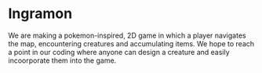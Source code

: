 # Ingramon
We are making a pokemon-inspired, 2D game in which a player navigates the map, encountering creatures and accumulating items.
We hope to reach a point in our coding where anyone can design a creature and easily incoorporate them into the game.
